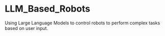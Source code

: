 # LLM_Based_Robots
Using Large Language Models to control robots to perform complex tasks based on user input.

